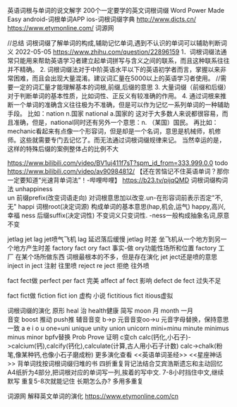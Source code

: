 英语词根与单词的说文解字
200个一定要学的英文词根词缀
Word Power Made Easy
android-词根单词APP   ios-词根词缀字典
http://www.dicts.cn/
https://www.etymonline.com/  词源网

//总结 词根词缀了解单词的构成,辅助记忆单词,遇到不认识的单词可以辅助判断词义
2022-05-05
https://www.zhihu.com/question/22896159
1．词根词缀法通常只能用来帮助英语学习者建立起单词拼写与含义之间的联系，而且这种联系往往并不精确。
2. 词根词缀法对于中阶英语水平以下的英语初学者而言，掌握以来非常困难，而且会出现大量混淆。建议词汇量在5000以上的英语学习者使用。
   //需要一定的词汇量才能理解基本的词根,前缀,后缀的意思
3. 大量词缀（前缀和后缀）对于判断单词的基本性质，比如词性、正反义有较准确的作用。
4. 通过词根来推断一个单词的准确含义往往极为不准确，但是可以作为记忆一系列单词的一种辅助手段。
   比如：nation n.国家  national a.国家的
   这对于大多数人来说都很容易，而且准确，但是，national同时还有另外一个意思：n. （某国）国民。
   再比如：mechanic看起来有点像一个形容词，但是却是一个名词，意思是机械师，机修师。这些就需要专门去记忆了。而无法通过词根词缀规律来记。
   当然幸运的是，这样的特殊后缀的案例整体占的比例不大

https://www.bilibili.com/video/BV1uj411f7sT?spm_id_from=333.999.0.0   todo
https://www.bilibili.com/video/av90984812/
【还在苦恼记不住英语单词？那你一定要知道“光速背单词法”！-哔哩哔哩】 https://b23.tv/pijqQMD
词根词缀构词法
unhappiness  
un 前缀prefix(改变词语走向)        对词根意思加以改变.un-在形容词前表示否定"不,无"
happi 词根root(决定词源)       构成单词的基本意思(hap,机会,运气) happy,高兴,幸福
ness 后缀suffix(决定词性)      不变词义只变词性. -ness一般构成抽象名词,原意不变

jetlag  jet lag
jet喷气飞机  lag 延迟落后缓慢
jetlag 时差  坐飞机从一个地方到另一个地方产生时差
factory  fact ory
fact 事实-做  ory功能性场所和位置
factory 工厂  在某个场所做东西
词根最根本的不多，但是存在演化
jet  ject还是喷的意思
inject  in  ject  注射 往里喷
reject  re ject  拒绝  往外喷

fact  fect做
perfect  per fact 完美
affect  af fect 影响
defect  de fect 过失不足

fact  fict做
fiction  fict  ion  虚构  小说
fictitious   fict itious虚拟

词根词缀的演化
原形  heal 治   health健康
简写  moon 月   month 一月  
音变  boost 推动  push推    辅音音变 b->p   元音音变oo->u
元音字母替换，保持意思一致
a e i o u
one=uni   unique  unity  union  unicorn
mini=minu  minute  minimus minus  minor
bpfv替换
Prob  Prove 证明
c变ch
calc(钙化,小石子)->calcium(钙),calcify(钙化),calculate(计算,古人用小石子计数)
calc->chalk(粉笔,像某种钙,也像小石子磨成粉)
更多演化查看 <<英语单词圣经>> <<星座神话>>
背单词找按词根词缀归堆的书
四折重复背记法结合艾宾浩斯遗忘和主动回忆   
   A4纸折为4部分,把词根对应的单词写一列,挨着的写中文. 7-8小时挡住中文,继续默写 重复5-8次就能记住
   长期怎么办? 多用多重复

词源网 解释英文单词的演化
https://www.etymonline.com/cn



